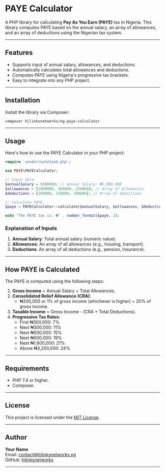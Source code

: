 
# PAYE Calculator

A PHP library for calculating **Pay As You Earn (PAYE)** tax in Nigeria. This library computes PAYE based on the annual salary, an array of allowances, and an array of deductions using the Nigerian tax system.

---

## Features

- Supports input of annual salary, allowances, and deductions.
- Automatically calculates total allowances and deductions.
- Computes PAYE using Nigeria's progressive tax brackets.
- Easy to integrate into any PHP project.

---

## Installation

Install the library via Composer:

```bash
composer hilinksnetworks/ng-paye-calculator
```

---

## Usage

Here's how to use the PAYE Calculator in your PHP project:

```php
require 'vendor/autoload.php';

use PAYE\PAYECalculator;

// Input data
$annualSalary = 5000000; // Annual Salary: ₦5,000,000
$allowances = [1000000, 500000, 250000]; // Array of allowances
$deductions = [200000, 150000, 100000]; // Array of deductions

// Calculate PAYE
$paye = PAYECalculator::calculate($annualSalary, $allowances, $deductions);

echo "The PAYE tax is: ₦" . number_format($paye, 2);
```

### Explanation of Inputs
1. **Annual Salary**: Total annual salary (numeric value).
2. **Allowances**: An array of all allowances (e.g., housing, transport).
3. **Deductions**: An array of all deductions (e.g., pension, insurance).

---

## How PAYE is Calculated

The PAYE is computed using the following steps:

1. **Gross Income** = Annual Salary + Total Allowances.
2. **Consolidated Relief Allowance (CRA)**:
   - ₦200,000 or 1% of gross income (whichever is higher) + 20% of gross income.
3. **Taxable Income** = Gross Income - (CRA + Total Deductions).
4. **Progressive Tax Rates**:
   - First ₦300,000: 7%
   - Next ₦300,000: 11%
   - Next ₦500,000: 15%
   - Next ₦500,000: 19%
   - Next ₦1,600,000: 21%
   - Above ₦3,200,000: 24%

---

## Requirements

- PHP 7.4 or higher.
- Composer.

---

## License

This project is licensed under the [MIT License](LICENSE).

---

## Author

**Your Name**  
Email: contact@hilinksnetworks.ng  
GitHub: [hilinksnetworks](https://github.com/yourname)

---
